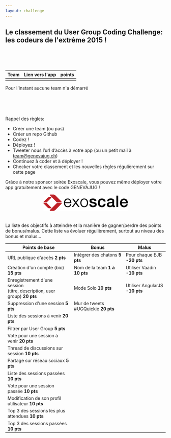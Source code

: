 ```yaml
---
layout: challenge
---
```



## Le classement du User Group Coding Challenge: les codeurs de l'extrême 2015 !

<br><br><br>

|Team|Lien vers l'app|points|
|-----|----|----|
||||

Pour l'instant aucune team n'a démarré

<br><br><br>


Rappel des règles:

* Créer une team (ou pas)
* Créer un repo Github
* Codez !
* Déployez !
* Tweeter nous l’url d’accès à votre app (ou un petit mail à team@genevajug.ch)
* Continuez à coder et à déployer !
* Checker votre classement et les nouvelles règles régulièrement sur cette page


Grâce à notre sponsor soirée Exoscale, vous pouvez même déployer votre app gratuitement avec le code GENEVAJUG !
  

<center><a href="https://portal.exoscale.ch"><img src="/images/exoscale.png" alt="Exoscale" style="padding-bottom: 20px"/></a></center>

La liste des objectifs à atteindre et la manière de gagner/perdre des points de bonus/malus.
Cette liste va évoluer régulièrement, surtout au niveau des bonus et malus...

|Points de base|Bonus|Malus|
|--------------|-----|-----|
|URL publique d'accès **2 pts**|Intégrer des chatons **5 pts**|Pour chaque EJB **-20 pts**|
|Création d'un compte (bio)	**15 pts**|Nom de la team  **1 à 10 pts**|Utiliser Vaadin **-10 pts**|
|Enregistrement d'une session <br> (titre, description, user group)	**20 pts**|Mode Solo **10 pts**|Utiliser AngularJS **-10 pts**|
|Suppression d'une session **5 pts**|Mur de tweets #UGQuickie **20 pts**||
|Liste des sessions à venir	**20 pts**|||
|Filtrer par User Group	**5 pts**|||
|Vote pour une session à venir **20 pts**|||
|Thread de discussions sur session **10 pts**|||
|Partage sur réseau sociaux	**5 pts**|||
|Liste des sessions passées	**10 pts**|||
|Vote pour une session passée **10 pts**|||
|Modification de son profil utilisateur	**10 pts**|||
|Top 3 des sessions les plus attendues **10 pts**|||
|Top 3 des sessions passées	**10 pts**|||

